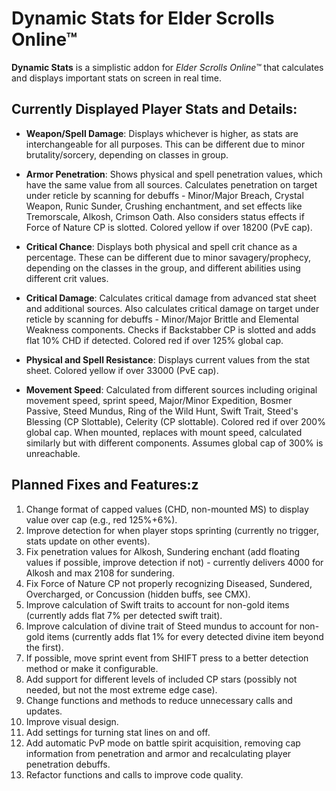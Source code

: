 # Dynamic Stats for Elder Scrolls Online™

**Dynamic Stats** is a simplistic addon for *Elder Scrolls Online™* that calculates and displays important stats on screen in real time.

## Currently Displayed Player Stats and Details:

- **Weapon/Spell Damage**: Displays whichever is higher, as stats are interchangeable for all purposes. This can be different due to minor brutality/sorcery, depending on classes in group.

- **Armor Penetration**: Shows physical and spell penetration values, which have the same value from all sources. Calculates penetration on target under reticle by scanning for debuffs - Minor/Major Breach, Crystal Weapon, Runic Sunder, Crushing enchantment, and set effects like Tremorscale, Alkosh, Crimson Oath. Also considers status effects if Force of Nature CP is slotted. Colored yellow if over 18200 (PvE cap).

- **Critical Chance**: Displays both physical and spell crit chance as a percentage. These can be different due to minor savagery/prophecy, depending on the classes in the group, and different abilities using different crit values.

- **Critical Damage**: Calculates critical damage from advanced stat sheet and additional sources. Also calculates critical damage on target under reticle by scanning for debuffs - Minor/Major Brittle and Elemental Weakness components. Checks if Backstabber CP is slotted and adds flat 10% CHD if detected. Colored red if over 125% global cap.

- **Physical and Spell Resistance**: Displays current values from the stat sheet. Colored yellow if over 33000 (PvE cap).

- **Movement Speed**: Calculated from different sources including original movement speed, sprint speed, Major/Minor Expedition, Bosmer Passive, Steed Mundus, Ring of the Wild Hunt, Swift Trait, Steed's Blessing (CP Slottable), Celerity (CP slottable). Colored red if over 200% global cap. When mounted, replaces with mount speed, calculated similarly but with different components. Assumes global cap of 300% is unreachable.

## Planned Fixes and Features:z
1. Change format of capped values (CHD, non-mounted MS) to display value over cap (e.g., red 125%+6%).
2. Improve detection for when player stops sprinting (currently no trigger, stats update on other events).
3. Fix penetration values for Alkosh, Sundering enchant (add floating values if possible, improve detection if not) - currently delivers 4000 for Alkosh and max 2108 for sundering.
4. Fix Force of Nature CP not properly recognizing Diseased, Sundered, Overcharged, or Concussion (hidden buffs, see CMX).
5. Improve calculation of Swift traits to account for non-gold items (currently adds flat 7% per detected swift trait).
6. Improve calculation of divine trait of Steed mundus to account for non-gold items (currently adds flat 1% for every detected divine item beyond the first).
7. If possible, move sprint event from SHIFT press to a better detection method or make it configurable.
8. Add support for different levels of included CP stars (possibly not needed, but not the most extreme edge case).
9. Change functions and methods to reduce unnecessary calls and updates.
10. Improve visual design.
11. Add settings for turning stat lines on and off.
12. Add automatic PvP mode on battle spirit acquisition, removing cap information from penetration and armor and recalculating player penetration debuffs.
13. Refactor functions and calls to improve code quality.
